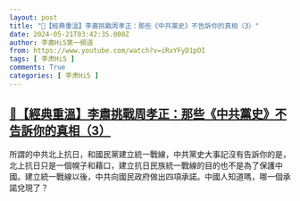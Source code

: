 ```yaml
---
layout: post
title: "🌟【經典重溫】李肅挑戰周孝正：那些《中共黨史》不告訴你的真相（3）"
date: 2024-05-21T03:42:35.000Z
author: 李肅Hi5第一頻道
from: https://www.youtube.com/watch?v=iRxYFyD1pOI
tags: [ 李肃Hi5 ]
comments: True
categories: [ 李肃Hi5 ]
---
```

<!--1716262955000-->
[🌟【經典重溫】李肅挑戰周孝正：那些《中共黨史》不告訴你的真相（3）](https://www.youtube.com/watch?v=iRxYFyD1pOI)
------

<div>
所謂的中共北上抗日，和國民黨建立統一戰線，中共黨史大事記沒有告訴你的是，北上抗日只是一個幌子和藉口，建立抗日民族統一戰線的目的也不是為了保護中國。建立統一戰線以後，中共向國民政府做出四項承諾。中國人知道嗎，哪一個承諾兌現了？
</div>
